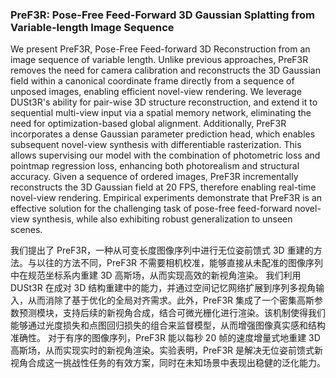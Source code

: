 ### PreF3R: Pose-Free Feed-Forward 3D Gaussian Splatting from Variable-length Image Sequence

We present PreF3R, Pose-Free Feed-forward 3D Reconstruction from an image sequence of variable length. Unlike previous approaches, PreF3R removes the need for camera calibration and reconstructs the 3D Gaussian field within a canonical coordinate frame directly from a sequence of unposed images, enabling efficient novel-view rendering. We leverage DUSt3R's ability for pair-wise 3D structure reconstruction, and extend it to sequential multi-view input via a spatial memory network, eliminating the need for optimization-based global alignment. Additionally, PreF3R incorporates a dense Gaussian parameter prediction head, which enables subsequent novel-view synthesis with differentiable rasterization. This allows supervising our model with the combination of photometric loss and pointmap regression loss, enhancing both photorealism and structural accuracy. Given a sequence of ordered images, PreF3R incrementally reconstructs the 3D Gaussian field at 20 FPS, therefore enabling real-time novel-view rendering. Empirical experiments demonstrate that PreF3R is an effective solution for the challenging task of pose-free feed-forward novel-view synthesis, while also exhibiting robust generalization to unseen scenes.

我们提出了 PreF3R，一种从可变长度图像序列中进行无位姿前馈式 3D 重建的方法。与以往的方法不同，PreF3R 不需要相机校准，能够直接从未配准的图像序列中在规范坐标系内重建 3D 高斯场，从而实现高效的新视角渲染。
我们利用 DUSt3R 在成对 3D 结构重建中的能力，并通过空间记忆网络扩展到序列多视角输入，从而消除了基于优化的全局对齐需求。此外，PreF3R 集成了一个密集高斯参数预测模块，支持后续的新视角合成，结合可微光栅化进行渲染。该机制使得我们能够通过光度损失和点图回归损失的组合来监督模型，从而增强图像真实感和结构准确性。
对于有序的图像序列，PreF3R 能以每秒 20 帧的速度增量式地重建 3D 高斯场，从而实现实时的新视角渲染。实验表明，PreF3R 是解决无位姿前馈式新视角合成这一挑战性任务的有效方案，同时在未知场景中表现出稳健的泛化能力。
